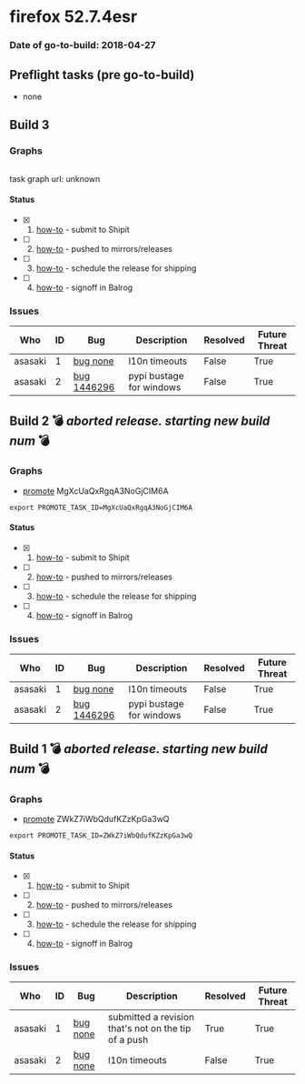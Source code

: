 # firefox 52.7.4esr

### Date of go-to-build: 2018-04-27

## Preflight tasks (pre go-to-build)
- none

## Build 3  

### Graphs
```
```
task graph url: unknown


#### Status
- [x] 1.  [how-to](https://wiki.mozilla.org/Release:Release_Automation_on_Mercurial:Starting_a_Release#Submit_to_Ship_It)  - submit to Shipit
- [ ] 2.  [how-to](https://github.com/mozilla-releng/releasewarrior-2.0/blob/master/docs/release-promotion/desktop/historic_relpro.md#1-push-to-releases-dir-mirrors)  - pushed to mirrors/releases
- [ ] 3.  [how-to](https://github.com/mozilla-releng/releasewarrior-2.0/blob/master/docs/release-promotion/desktop/historic_relpro.md#3-publish-release)  - schedule the release for shipping
- [ ] 4.  [how-to](https://github.com/mozilla-releng/releasewarrior-2.0/blob/master/docs/release-promotion/desktop/historic_relpro.md#2-signoffs)  - signoff in Balrog

### Issues
| Who                 | ID               | Bug                                                                 | Description                | Resolved                | Future Threat                |
| ------------------- | ---------------- | ------------------------------------------------------------------- | -------------------------- | ----------------------- | ---------------------------- |
| asasaki  | 1 | [bug none](https://bugzil.la/none)        | l10n timeouts | False | True |
| asasaki  | 2 | [bug 1446296](https://bugzil.la/1446296)        | pypi bustage for windows | False | True |

## Build 2  :bomb: _aborted release. starting new build num_ :bomb: 

### Graphs
* [promote](https://tools.taskcluster.net/push-inspector/#/MgXcUaQxRgqA3NoGjCIM6A) MgXcUaQxRgqA3NoGjCIM6A
```
export PROMOTE_TASK_ID=MgXcUaQxRgqA3NoGjCIM6A
```


#### Status
- [x] 1.  [how-to](https://wiki.mozilla.org/Release:Release_Automation_on_Mercurial:Starting_a_Release#Submit_to_Ship_It)  - submit to Shipit
- [ ] 2.  [how-to](https://github.com/mozilla-releng/releasewarrior-2.0/blob/master/docs/release-promotion/desktop/historic_relpro.md#1-push-to-releases-dir-mirrors)  - pushed to mirrors/releases
- [ ] 3.  [how-to](https://github.com/mozilla-releng/releasewarrior-2.0/blob/master/docs/release-promotion/desktop/historic_relpro.md#3-publish-release)  - schedule the release for shipping
- [ ] 4.  [how-to](https://github.com/mozilla-releng/releasewarrior-2.0/blob/master/docs/release-promotion/desktop/historic_relpro.md#2-signoffs)  - signoff in Balrog

### Issues
| Who                 | ID               | Bug                                                                 | Description                | Resolved                | Future Threat                |
| ------------------- | ---------------- | ------------------------------------------------------------------- | -------------------------- | ----------------------- | ---------------------------- |
| asasaki  | 1 | [bug none](https://bugzil.la/none)        | l10n timeouts | False | True |
| asasaki  | 2 | [bug 1446296](https://bugzil.la/1446296)        | pypi bustage for windows | False | True |

## Build 1  :bomb: _aborted release. starting new build num_ :bomb: 

### Graphs
* [promote](https://tools.taskcluster.net/push-inspector/#/ZWkZ7iWbQdufKZzKpGa3wQ) ZWkZ7iWbQdufKZzKpGa3wQ
```
export PROMOTE_TASK_ID=ZWkZ7iWbQdufKZzKpGa3wQ
```


#### Status
- [x] 1.  [how-to](https://wiki.mozilla.org/Release:Release_Automation_on_Mercurial:Starting_a_Release#Submit_to_Ship_It)  - submit to Shipit
- [ ] 2.  [how-to](https://github.com/mozilla-releng/releasewarrior-2.0/blob/master/docs/release-promotion/desktop/historic_relpro.md#1-push-to-releases-dir-mirrors)  - pushed to mirrors/releases
- [ ] 3.  [how-to](https://github.com/mozilla-releng/releasewarrior-2.0/blob/master/docs/release-promotion/desktop/historic_relpro.md#3-publish-release)  - schedule the release for shipping
- [ ] 4.  [how-to](https://github.com/mozilla-releng/releasewarrior-2.0/blob/master/docs/release-promotion/desktop/historic_relpro.md#2-signoffs)  - signoff in Balrog

### Issues
| Who                 | ID               | Bug                                                                 | Description                | Resolved                | Future Threat                |
| ------------------- | ---------------- | ------------------------------------------------------------------- | -------------------------- | ----------------------- | ---------------------------- |
| asasaki  | 1 | [bug none](https://bugzil.la/none)        | submitted a revision that's not on the tip of a push | True | True |
| asasaki  | 2 | [bug none](https://bugzil.la/none)        | l10n timeouts | False | True |

